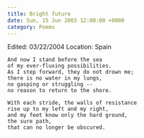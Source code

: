 ```yaml
---
title: Bright future
date: Sun, 15 Jun 2003 12:00:00 +0000
category: Poems
---
```


Edited: 03/22/2004
Location: Spain

    And now I stand before the sea  
    of my ever-fluxing possibilities.  
    As I step forward, they do not drown me;  
    there is no water in my lungs,  
    no gasping or struggling --  
    no reason to return to the shore.

    With each stride, the walls of resistance  
    rise up to my left and my right,  
    and my feet know only the hard ground,  
    the sure path,  
    that can no longer be obscured.


